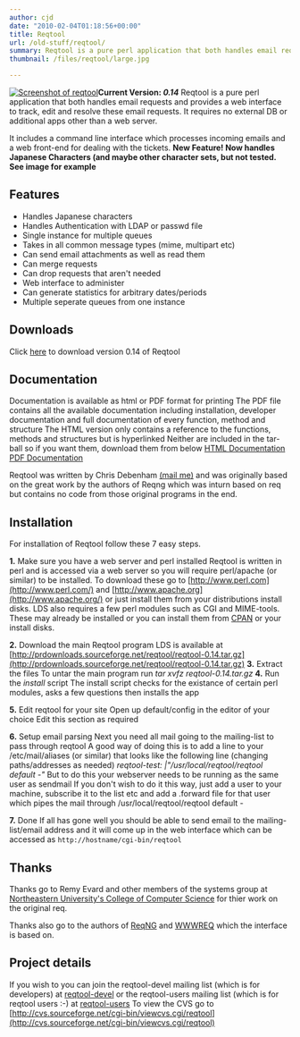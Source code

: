 ```yaml
---
author: cjd
date: "2010-02-04T01:18:56+00:00"
title: Reqtool
url: /old-stuff/reqtool/
summary: Reqtool is a pure perl application that both handles email requests and provides a web interface to track, edit and resolve these email requests. It requires no external DB or additional apps other than a web server.
thumbnail: /files/reqtool/large.jpg

---
```


[![Screenshot of reqtool](/files/reqtool/small.jpg)](/files/reqtool/large.jpg)**Current Version: _0.14_**
Reqtool is a pure perl application that both handles email requests and provides a web interface to track, edit and resolve these email requests. It requires no external DB or additional apps other than a web server.

It includes a command line interface which processes incoming emails and a web front-end for dealing with the tickets.
**New Feature! Now handles Japanese Characters (and maybe other character sets, but not tested. See image for example**

## Features

- Handles Japanese characters
- Handles Authentication with LDAP or passwd file
- Single instance for multiple queues
- Takes in all common message types (mime, multipart etc)
- Can send email attachments as well as read them
- Can merge requests
- Can drop requests that aren't needed
- Web interface to administer
- Can generate statistics for arbitrary dates/periods
- Multiple seperate queues from one instance

## Downloads

Click [here](http://prdownloads.sourceforge.net/reqtool/reqtool-0.14.tar.gz) to download version 0.14 of Reqtool

## Documentation

Documentation is available as html or PDF format for printing
The PDF file contains all the available documentation including installation, developer documentation and full documentation of every function, method and structure
The HTML version only contains a reference to the functions, methods and structures but is hyperlinked
Neither are included in the tar-ball so if you want them, download them from below
[HTML Documentation](/files/reqtool/docs/index.html) [PDF Documentation](/files/reqtool/docs/reqtool.pdf)

Reqtool was written by Chris Debenham [(mail me)](mailto:chris@adebenham.com) and was originally based on the great work by the authors of Reqng which was inturn based on req but contains no code from those original programs in the end.

## Installation

For installation of Reqtool follow these 7 easy steps.

**1.** Make sure you have a web server and perl installed
Reqtool is written in perl and is accessed via a web server so you will require perl/apache (or similar) to be installed.
To download these go to [http://www.perl.com](http://www.perl.com/) and [http://www.apache.org](http://www.apache.org/) or just install them from your distributions install disks.
LDS also requires a few perl modules such as CGI and MIME-tools. These may already be installed or you can install them from [CPAN](http://www.cpan.org/) or your install disks.

**2.** Download the main Reqtool program
LDS is available at [http://prdownloads.sourceforge.net/reqtool/reqtool-0.14.tar.gz](http://prdownloads.sourceforge.net/reqtool/reqtool-0.14.tar.gz) **3.** Extract the files
To untar the main program run _tar xvfz reqtool-0.14.tar.gz_ **4.** Run the _install_ script
The install script checks for the existance of certain perl modules, asks a few questions then installs the app

**5.** Edit reqtool for your site
Open up default/config in the editor of your choice
Edit this section as required

**6.** Setup email parsing
Next you need all mail going to the mailing-list to pass through reqtool
A good way of doing this is to add a line to your /etc/mail/aliases (or similar) that looks like the following line (changing paths/addresses as needed)
_reqtool-test: \|"/usr/local/reqtool/reqtool default -"_
But to do this your webserver needs to be running as the same user as sendmail
If you don't wish to do it this way, just add a user to your machine, subscribe it to the list etc and add a .forward file for that user which pipes the mail through /usr/local/reqtool/reqtool default -

**7.** Done
If all has gone well you should be able to send email to the mailing-list/email address and it will come up in the web interface which can be accessed as ``` http://hostname/cgi-bin/reqtool ```

## Thanks

Thanks go to Remy Evard and other members of the systems group at [Northeastern University's College of Computer Science](http://www.ccs.neu.edu) for thier work on the original req.

Thanks also go to the authors of [ReqNG](http://reqng.sycore.net/reqng) and [WWWREQ](http://www.cs.ucr.edu/~cvarner/wwwreq/) which the interface is based on.

## Project details

If you wish to you can join the reqtool-devel mailing list (which is for developers) at [reqtool-devel](http://lists.sourceforge.net/lists/listinfo/reqtool-devel) or the reqtool-users mailing list (which is for reqtool users :-) at [reqtool-users](http://lists.sourceforge.net/lists/listinfo/reqtool-users)
To view the CVS go to [http://cvs.sourceforge.net/cgi-bin/viewcvs.cgi/reqtool](http://cvs.sourceforge.net/cgi-bin/viewcvs.cgi/reqtool)
